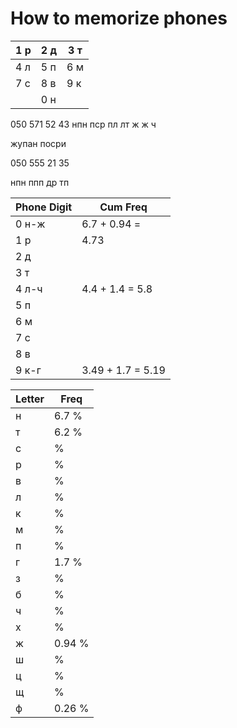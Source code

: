 # How to memorize phones

|1 р|2 д|3 т|
|-|-|-|
|4 л|5 п|6 м|
|7 с|8 в|9 к|
| |0 н| |

050 571 52 43
нпн пср пл лт
ж ж        ч

жупан посри


050 555 21 35

нпн ппп др тп

|Phone Digit|Cum Freq        |
|-----------|----------------|
|0 н-ж      |6.7 + 0.94 =  
|1 р        |4.73
|2 д        |
|3 т        |
|4 л-ч      |4.4 + 1.4 = 5.8
|5 п        |
|6 м        |
|7 с        |
|8 в        |
|9 к-г      |3.49 + 1.7 = 5.19

|Letter|Freq|
|------|----|
|н|6.7 %|
|т|6.2 %|
|с| %|
|р| %|
|в| %|
|л| %|
|к| %|
|м| %|
|п| %|
|г|1.7 %|
|з| %|
|б| %|
|ч| %|
|х| %|
|ж|0.94 %|
|ш| %|
|ц| %|
|щ| %|
|ф|0.26 %|
